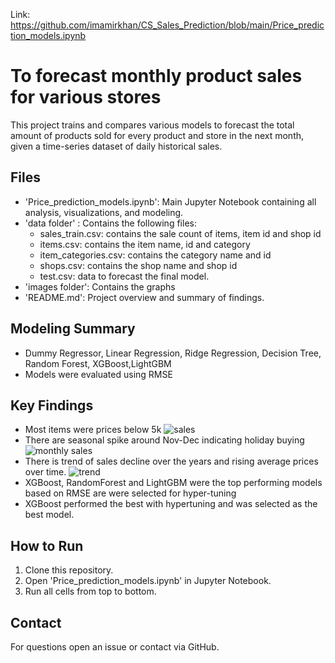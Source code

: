 Link: https://github.com/imamirkhan/CS_Sales_Prediction/blob/main/Price_prediction_models.ipynb

# To forecast monthly product sales for various stores

This project trains and compares various models to forecast the total amount of products sold for every product and store in the next month, given a time-series dataset of daily historical sales. 


## Files

- 'Price_prediction_models.ipynb': Main Jupyter Notebook containing all analysis, visualizations, and modeling.
- 'data folder' : Contains the following files:
	- sales_train.csv: contains the sale count of items, item id and shop id
	- items.csv: contains the item name, id and category
	- item_categories.csv: contains the category name and id
	- shops.csv: contains the shop name and shop id
	- test.csv: data to forecast the final model.
- 'images folder': Contains the graphs 
- 'README.md': Project overview and summary of findings.

## Modeling Summary

- Dummy Regressor, Linear Regression, Ridge Regression, Decision Tree, Random Forest, XGBoost,LightGBM
- Models were evaluated using RMSE


## Key Findings

- Most items were prices below 5k
![sales](https://github.com/imamirkhan/PA_CC/images/monthly_sales.png)
- There are seasonal spike around Nov-Dec indicating holiday buying
![monthly sales](https://github.com/imamirkhan/PA_CC/images/monthly_sales.png)
- There is trend of sales decline over the years and rising average prices over time.
![trend](https://github.com/imamirkhan/PA_CC/images/sales-trend.png)
- XGBoost, RandomForest and LightGBM were the top performing models based on RMSE are were selected for hyper-tuning
- XGBoost performed the best with hypertuning and was selected as the best model.

## How to Run

1. Clone this repository.
2. Open 'Price_prediction_models.ipynb' in Jupyter Notebook.
3. Run all cells from top to bottom.

## Contact

For questions open an issue or contact via GitHub.

